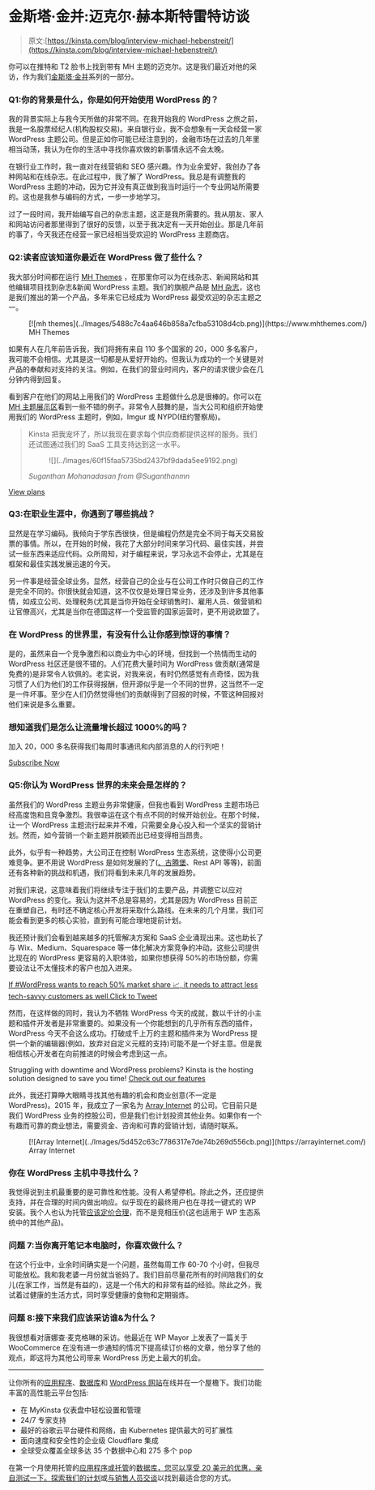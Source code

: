 # 金斯塔·金并:迈克尔·赫本斯特雷特访谈

> 原文:[https://kinsta.com/blog/interview-michael-hebenstreit/](https://kinsta.com/blog/interview-michael-hebenstreit/)

你可以在推特和 T2 脸书上找到带有 MH 主题的迈克尔。这是我们最近对他的采访，作为我们[金斯塔·金并](https://kinsta.com/?post_type=post&s=kingpin)系列的一部分。

### Q1:你的背景是什么，你是如何开始使用 WordPress 的？

我的背景实际上与我今天所做的非常不同。在我开始我的 WordPress 之旅之前，我是一名股票经纪人(机构股权交易)。来自银行业，我不会想象有一天会经营一家 WordPress 主题公司。但是正如你可能已经注意到的，金融市场在过去的几年里相当动荡，我认为在你的生活中寻找你喜欢做的新事情永远不会太晚。

在银行业工作时，我一直对在线营销和 SEO 感兴趣。作为业余爱好，我创办了各种网站和在线杂志。在此过程中，我了解了 WordPress。我总是有调整我的 WordPress 主题的冲动，因为它并没有真正做到我当时运行一个专业网站所需要的。这也是我参与编码的方式，一步一步地学习。

过了一段时间，我开始编写自己的杂志主题，这正是我所需要的。我从朋友、家人和网站访问者那里得到了很好的反馈，以至于我决定有一天开始创业。那是几年前的事了，今天我还在经营一家已经相当受欢迎的 WordPress 主题商店。

### Q2:读者应该知道你最近在 WordPress 做了些什么？

我大部分时间都在运行 [MH Themes](https://www.mhthemes.com/) ，在那里你可以为在线杂志、新闻网站和其他编辑项目找到杂志&新闻 WordPress 主题。我们的旗舰产品是 [MH 杂志](https://www.mhthemes.com/themes/mh/magazine/)，这也是我们推出的第一个产品，多年来它已经成为 WordPress 最受欢迎的杂志主题之一。

<figure id="attachment_11893" aria-describedby="caption-attachment-11893" style="width: 1406px" class="wp-caption aligncenter">[![mh themes](../Images/5488c7c4aa646b858a7cfba53108d4cb.png)](https://www.mhthemes.com/)

<figcaption id="caption-attachment-11893" class="wp-caption-text">MH Themes</figcaption>

</figure>

如果有人在几年前告诉我，我们将拥有来自 110 多个国家的 20，000 多名客户，我可能不会相信。尤其是这一切都是从爱好开始的。但我认为成功的一个关键是对产品的奉献和对支持的关注。例如，在我们的营业时间内，客户的请求很少会在几分钟内得到回复。

看到客户在他们的网站上用我们的 WordPress 主题做什么总是很棒的。你可以在 [MH 主题展示区](https://www.mhthemes.com/themes/showcase/)看到一些不错的例子。非常令人鼓舞的是，当大公司和组织开始使用我们的 WordPress 主题时，例如，Imgur 或 NYPD(纽约警察局)。

<link rel="stylesheet" href="https://kinsta.com/wp-content/themes/kinsta/dist/components/ctas/cta-mini.css?ver=2e932b8aba3918bfb818">

<aside class="sidebar-cta">

> Kinsta 把我宠坏了，所以我现在要求每个供应商都提供这样的服务。我们还试图通过我们的 SaaS 工具支持达到这一水平。
> 
> <footer class="wp-block-kinsta-client-quote__footer">
> 
> <figure class="wp-block-kinsta-client-quote__avatar">![](../Images/60f15faa5735bd2437bf9dada5ee9192.png)</figure>
> 
> <cite class="wp-block-kinsta-client-quote__cite">Suganthan Mohanadasan from @Suganthanmn</cite></footer>

[View plans](https://kinsta.com/plans/)</aside>

### Q3:在职业生涯中，你遇到了哪些挑战？

显然是在学习编码。我倾向于学东西很快，但是编程仍然是完全不同于每天交易股票的事情。所以，在开始的时候，我花了大部分时间来学习代码、最佳实践，并尝试一些东西来适应代码。众所周知，对于编程来说，学习永远不会停止，尤其是在框架和最佳实践发展迅速的今天。

另一件事是经营全球业务。显然，经营自己的企业与在公司工作时只做自己的工作是完全不同的。你很快就会知道，这不仅仅是处理日常业务，还涉及到许多其他事情，如成立公司、处理税务(尤其是当你开始在全球销售时)、雇用人员、做营销和让官僚高兴，尤其是当你在德国这样一个受监管的国家运营时，更不用说欧盟了。

### 在 WordPress 的世界里，有没有什么让你感到惊讶的事情？

是的，虽然来自一个竞争激烈和以商业为中心的环境，但找到一个热情而生动的 WordPress 社区还是很不错的。人们花费大量时间为 WordPress 做贡献(通常是免费的)是非常令人钦佩的。老实说，对我来说，有时仍然感觉有点奇怪，因为我习惯了人们为他们的工作获得报酬，但开源似乎是一个不同的世界，这当然不一定是一件坏事。至少在人们仍然觉得他们的贡献得到了回报的时候，不管这种回报对他们来说是多么重要。

 <dialog id="newsletter" class="dialog dialog has-dark-blue-background-color email-modal" aria-hidden="true">## 注册订阅时事通讯

<kinsta-form show-name="false" show-phone="false" show-website="false" show-company="false" show-disk-space="false" show-monthly-visits="false" show-number-of-websites="false" show-message="false" submit-button-text="Sign Up Now" submit-button-text-sending="Signing Up..." success-title="Thanks for subscribing!" success-message="Keep an eye out for our next newsletter." terms-template="newsletter" hubspot-source="subscribe_to_newsletter" submit-button-text-loading="Signing Up"></kinsta-form></dialog>

### 想知道我们是怎么让流量增长超过 1000%的吗？

加入 20，000 多名获得我们每周时事通讯和内部消息的人的行列吧！

[Subscribe Now](#newsletter)

### Q5:你认为 WordPress 世界的未来会是怎样的？

虽然我们的 WordPress 主题业务非常健康，但我也看到 WordPress 主题市场已经高度饱和且竞争激烈。我很幸运在这个有点不同的时候开始创业。在那个时候，让一个 WordPress 主题流行起来并不难，只需要全身心投入和一个坚实的营销计划。然而，如今营销一个新主题并脱颖而出已经变得相当昂贵。

此外，似乎有一种趋势，大公司正在控制 WordPress 生态系统，这使得小公司更难竞争。更不用说 WordPress 是如何发展的了([、古腾堡](https://kinsta.com/blog/gutenberg-wordpress-editor/)、Rest API 等等)，前面还有各种新的挑战和机遇，我们将看到未来几年的发展趋势。

对我们来说，这意味着我们将继续专注于我们的主要产品，并调整它以应对 WordPress 的变化。我认为这并不总是容易的，尤其是因为 WordPress 目前正在重塑自己，有时还不确定核心开发将采取什么路线。在未来的几个月里，我们可能会看到更多的核心实验，直到有可能合理地提前计划。

我还预计我们会看到越来越多的托管解决方案和 SaaS 企业涌现出来。这也助长了与 Wix、Medium、Squarespace 等一体化解决方案竞争的冲动。这些公司提供比现在的 WordPress 更容易的入职体验，如果你想获得 50%的市场份额，你需要设法让不太懂技术的客户也加入进来。

[If #WordPress wants to reach 50% market share 📈, it needs to attract less tech-savvy customers as well.Click to Tweet](https://twitter.com/intent/tweet?url=https%3A%2F%2Fkinsta.com%2Fblog%2Finterview-michael-hebenstreit%2F&via=kinsta&text=If+%23WordPress+wants+to+reach+50%25+market+share+%F0%9F%93%88%2C+it+needs+to+attract+less+tech-savvy+customers+as+well.)

然而，在这样做的同时，我认为不牺牲 WordPress 今天的成就，数以千计的小主题和插件开发者是非常重要的。如果没有一个你能想到的几乎所有东西的插件，WordPress 今天不会这么成功。打破成千上万的主题和插件来为 WordPress 提供一个新的编辑器(例如，放弃对自定义元框的支持)可能不是一个好主意。但是我相信核心开发者在向前推进的时候会考虑到这一点。

Struggling with downtime and WordPress problems? Kinsta is the hosting solution designed to save you time! [Check out our features](https://kinsta.com/features/)

此外，我还打算睁大眼睛寻找其他有趣的机会和商业创意(不一定是 WordPress)。2015 年，我成立了一家名为 [Array Internet](https://arrayinternet.com/) 的公司。它目前只是我们 WordPress 业务的控股公司，但是我们也计划投资其他业务。如果你有一个有趣而可靠的商业想法，需要资金、咨询和可靠的营销计划，请随时联系。

<figure id="attachment_11894" aria-describedby="caption-attachment-11894" style="width: 1427px" class="wp-caption aligncenter">[![Array Internet](../Images/5d452c63c7786317e7de74b269d556cb.png)](https://arrayinternet.com/)

<figcaption id="caption-attachment-11894" class="wp-caption-text">Array Internet</figcaption>

</figure>

### 你在 WordPress 主机中寻找什么？

我觉得说到主机最重要的是可靠性和性能。没有人希望停机。除此之外，还应提供支持，并在合理的时间内做出响应。似乎现在的最终用户也在寻找一键式的 WP 安装。我个人也认为托管[应该定价合理](https://kinsta.com/blog/how-to-price-a-product-wordpress/)，而不是竞相压价(这也适用于 WP 生态系统中的其他产品)。

### 问题 7:当你离开笔记本电脑时，你喜欢做什么？

在这个行业中，业余时间确实是一个问题，虽然每周工作 60-70 个小时，但我尽可能放松。我和我老婆一月份就当爸妈了。我们目前尽量花所有的时间陪我们的女儿(在家工作，当然是有益的)，这是一个伟大的和非常有益的经验。除此之外，我试着过健康的生活方式，同时享受健康的食物和定期锻炼。

### 问题 8:接下来我们应该采访谁&为什么？

我很想看对唐娜查·麦克格琳的采访。他最近在 WP Mayor 上发表了一篇关于 WooCommerce 在没有进一步通知的情况下提高续订价格的文章，他分享了他的观点，即这将为其他公司带来 WordPress 历史上最大的机会。

* * *

让你所有的[应用程序](https://kinsta.com/application-hosting/)、[数据库](https://kinsta.com/database-hosting/)和 [WordPress 网站](https://kinsta.com/wordpress-hosting/)在线并在一个屋檐下。我们功能丰富的高性能云平台包括:

*   在 MyKinsta 仪表盘中轻松设置和管理
*   24/7 专家支持
*   最好的谷歌云平台硬件和网络，由 Kubernetes 提供最大的可扩展性
*   面向速度和安全性的企业级 Cloudflare 集成
*   全球受众覆盖全球多达 35 个数据中心和 275 多个 pop

在第一个月使用托管的[应用程序或托管](https://kinsta.com/application-hosting/)的[数据库，您可以享受 20 美元的优惠，亲自测试一下。探索我们的](https://kinsta.com/database-hosting/)[计划](https://kinsta.com/plans/)或[与销售人员交谈](https://kinsta.com/contact-us/)以找到最适合您的方式。